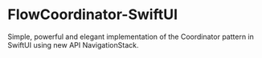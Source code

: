 # FlowCoordinator-SwiftUI
Simple, powerful and elegant implementation of the Coordinator pattern in SwiftUI using new API NavigationStack. 
